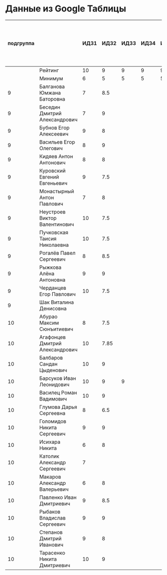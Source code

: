 # Данные из Google Таблицы

| подгруппа |  | ИДЗ1 | ИДЗ2 | ИДЗ3 | ИДЗ4 | ИДЗ5 | ИДЗ | КР 1 | КР 2 | Коллоквиум | 21.09 | 28.09 | 07.10 | 12.10 | 19.10 | 26.10 | 02.11 | 09.11 | 16.11 | 23.11 | 30.11 | 07.12 | 14.12 | 21.12 | 11.01 | 18.01 | Thu Jan 25 2024 00:00:00 GMT+1000 (Vladivostok Standard Time) | Доп. баллы (работа на паре) | Посещения | Конспект | Сумма баллов | Итоговая оценка |
| --- | --- | --- | --- | --- | --- | --- | --- | --- | --- | --- | --- | --- | --- | --- | --- | --- | --- | --- | --- | --- | --- | --- | --- | --- | --- | --- | --- | --- | --- | --- | --- | --- |
|  | Рейтинг | 10 | 9 | 9 | 9 | 9 | 46 | 8 | 8 | 15 |  |  |  |  |  |  |  |  |  |  |  |  |  |  |  |  |  | 9 | 9 | 5 |  |  |
|  | Минимум | 6 | 5 | 5 | 5 | 5 | 26 | 6 | 6 | 10 |  |  |  |  |  |  |  |  |  |  |  |  |  |  |  |  |  | 4 | 6 | 3 |  |  |
| 9 | Балганова Юмжана Баторовна | 7 | 8.5 |  |  |  | 15.5 | 7.8 |  |  | 1 | 2 | 1 | 2 | 1 | 2 | 1 | 2 | 1 | 2 | 1 | 2 | 1 | 2 | 1 | 2 | 1 | 1.3 | 8.93 |  | 33.53 | неудовлетворительно |
| 9 | Беседин Дмитрий Александрович | 7 | 9 |  |  |  | 16 | 6.5 |  |  | 1 | 2 | 0 | 2 | 1 | 2 | 1 | 2 |  |  |  |  |  |  |  |  |  | 1 | 3.67 |  | 27.17 | неудовлетворительно |
| 9 | Бубнов Егор Алексеевич | 9 | 8 |  |  |  | 17 | 5.5 |  |  | 1 | 2 | 1 | 2 | 1 | 2 | 1 | 2 |  |  |  |  |  |  |  |  |  | 1 | 4 |  | 27.5 | неудовлетворительно |
| 9 | Васильев Егор Олегович | 8 | 9 |  |  |  | 17 | 6.8 |  |  | 1 | 2 | 1 | 2 | 1 | 2 | 1 | 2 |  |  |  |  |  |  |  |  |  | 1.3 | 4 |  | 29.1 | неудовлетворительно |
| 9 | Кидяев Антон Антонович | 8 | 8 |  |  |  | 16 | 6.25 |  |  | 1 | 2 | 1 | 2 | 1 | 2 | 1 | 2 |  |  |  |  |  |  |  |  |  | 1 | 4 |  | 27.25 | неудовлетворительно |
| 9 | Куровский Евгений Евгеньевич | 9 | 7.5 |  |  |  | 16.5 | 6.55 |  |  | 1 | 2 | 1 | 2 | 1 | 2 | 1 | 2 |  |  |  |  |  |  |  |  |  | 1 | 4 |  | 28.05 | неудовлетворительно |
| 9 | Монастырный Антон Павлович | 7 | 8 |  |  |  | 15 | 8 |  |  | 1 | 2 | 1 | 2 | 1 | 2 | 1 | 2 |  |  |  |  |  |  |  |  |  | 3.3 | 4 |  | 30.3 | неудовлетворительно |
| 9 | Неустроев Виктор Валентинович | 10 | 7.5 |  |  |  | 17.5 | 8 |  |  | 1 | 2 | 1 | 2 | 1 | 2 | 1 | 2 |  |  |  |  |  |  |  |  |  | 1.8 | 4 |  | 31.3 | неудовлетворительно |
| 9 | Пучковская Таисия Николаевна | 10 | 7.5 |  |  |  | 17.5 | 7.25 |  |  | 1 | 2 | 1 | 2 | 1 | 2 | 1 | 2 |  |  |  |  |  |  |  |  |  | 1.3 | 4 |  | 30.05 | неудовлетворительно |
| 9 | Рогалёв Павел Сергеевич | 8 | 8.5 |  |  |  | 16.5 | 4 |  |  | 1 | 2 | 1 | 2 | 1 | 2 | 1 | 2 |  |  |  |  |  |  |  |  |  | 1 | 4 |  | 25.5 | неудовлетворительно |
| 9 | Рыжкова Алёна Антоновна | 9 | 9 |  |  |  | 18 | 7.6 |  |  | 1 | 2 | 1 | 2 | 1 | 2 | 1 | 2 |  |  |  |  |  |  |  |  |  | 1.3 | 4 |  | 30.900000000000002 | неудовлетворительно |
| 9 | Черданцев Егор Павлович | 10 | 7.5 |  |  |  | 17.5 | 7.5 |  |  | 1 | 2 | 1 | 2 | 1 | 2 | 1 | 2 |  |  |  |  |  |  |  |  |  | 1.3 | 4 |  | 30.3 | неудовлетворительно |
| 9 | Шак Виталина Денисовна |  |  |  |  |  | 0 |  |  |  | 0 | 0 | 0 | 0 | 0 | 0 | 0 | 0 |  |  |  |  |  |  |  |  |  |  | 0 |  | 0 | неудовлетворительно |
| 10 | Абурао Максим Сюнъитиевич | 8 | 7.5 |  |  |  | 15.5 | 4.4 |  |  | 2 | 1 | 2 | 1 | 2 | 1 | 2 | 1 |  |  |  |  |  |  |  |  |  | 1 | 4 |  | 24.9 | неудовлетворительно |
| 10 | Агафонцев Дмитрий Александрович | 10 | 7.85 |  |  |  | 17.85 | 7.6 |  |  | 2 | 1 | 2 | 1 | 2 | 1 | 2 | 1 |  |  |  |  |  |  |  |  |  | 1 | 4 |  | 30.450000000000003 | неудовлетворительно |
| 10 | Балбаров Сандан Цыденович | 10 | 9 |  |  |  | 19 | 7.6 |  |  | 2 | 1 | 2 | 1 | Б | Б | 2 | 1 |  |  |  |  |  |  |  |  |  | 1.3 | 3 |  | 30.900000000000002 | неудовлетворительно |
| 10 | Барсуков Иван Леонидович | 10 | 9 | 9 |  |  | 28 | 8 |  |  | 2 | 1 | 2 | 1 | 2 | 1 | 2 | 1 |  |  |  |  |  |  |  |  |  | 4.3 | 4 |  | 44.3 | неудовлетворительно |
| 10 | Василец Роман Вадимович | 10 | 9 |  |  |  | 19 | 5 |  |  | 2 | 1 | 2 | 1 | 2 | 1 | 2 | 1 |  |  |  |  |  |  |  |  |  | 1 | 4 |  | 29 | неудовлетворительно |
| 10 | Глумова Дарья Сергеевна | 8 | 6.5 |  |  |  | 14.5 | 3.5 |  |  | 2 | 1 | 2 | 1 | 2 | 1 | 1 | 1 |  |  |  |  |  |  |  |  |  | 1 | 3.67 |  | 22.67 | неудовлетворительно |
| 10 | Голомидов Никита Сергеевич | 9 | 9 |  |  |  | 18 | 6 |  |  | 2 | 1 | 2 | 1 | 2 | 1 | 2 | 1 |  |  |  |  |  |  |  |  |  | 1 | 4 |  | 29 | неудовлетворительно |
| 10 | Исихара Никита | 6 | 8 |  |  |  | 14 | 4.4 |  |  | 2 | 1 | 2 | 1 | 2 | 1 | 2 | 1 |  |  |  |  |  |  |  |  |  | 1.8 | 4 |  | 24.2 | неудовлетворительно |
| 10 | Католик Александр Сергеевич | 7 |  |  |  |  | 7 | 6 |  |  | 2 | 1 | 2 | 1 | 2 | 1 | 2 | 1 |  |  |  |  |  |  |  |  |  | 1 | 4 |  | 18 | неудовлетворительно |
| 10 | Макаров Александр Валерьевич | 6 | 8 |  |  |  | 14 | 7.8 |  |  | 2 | 1 | 2 | 1 | 2 | 1 | 2 | 1 |  |  |  |  |  |  |  |  |  | 1.3 | 4 |  | 27.1 | неудовлетворительно |
| 10 | Павленко Иван Дмитриевич | 9 | 8.5 |  |  |  | 17.5 | 6 |  |  | 2 | 1 | 2 | 1 | 2 | 1 | 2 | 1 |  |  |  |  |  |  |  |  |  | 1 | 4 |  | 28.5 | неудовлетворительно |
| 10 | Рыбаков Владислав Сергеевич | 9 | 9 |  |  |  | 18 | 4.9 |  |  | 2 | 1 | 2 | 1 | 2 | 1 | 2 | 1 |  |  |  |  |  |  |  |  |  | 1 | 4 |  | 27.9 | неудовлетворительно |
| 10 | Степанов Дмитрий Иванович | 9 | 8 |  |  |  | 17 | 8 |  |  | 2 | 1 | 2 | 1 | 2 | 1 | 2 | 1 |  |  |  |  |  |  |  |  |  | 2.2 | 4 |  | 31.2 | неудовлетворительно |
| 10 | Тарасенко Никита Дмитриевич | 10 | 9 |  |  |  | 19 | 8 |  |  | 2 | 1 | 2 | 1 | 1 | 2 | 1 | 2 |  |  |  |  |  |  |  |  |  | 1.3 | 4 |  | 32.3 | неудовлетворительно |
